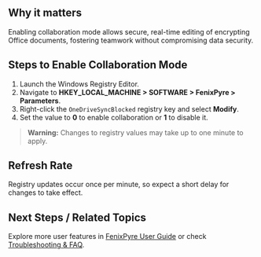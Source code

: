 
## Why it matters
Enabling collaboration mode allows secure, real-time editing of encrypting Office documents, fostering teamwork without compromising data security.

## Steps to Enable Collaboration Mode
1. Launch the Windows Registry Editor.
2. Navigate to **HKEY_LOCAL_MACHINE > SOFTWARE > FenixPyre > Parameters**.
3. Right-click the `OneDriveSyncBlocked` registry key and select **Modify**.
4. Set the value to **0** to enable collaboration or **1** to disable it.

> **Warning:** Changes to registry values may take up to one minute to apply.

## Refresh Rate
Registry updates occur once per minute, so expect a short delay for changes to take effect.

## Next Steps / Related Topics
Explore more user features in [FenixPyre User Guide](https://docs.fenixpyre.com/05-user-guide/index.md) or check [Troubleshooting & FAQ](https://docs.fenixpyre.com/09-troubleshooting-&-faq/index.md).